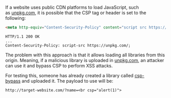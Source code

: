 If a website uses public CDN platforms to load JavaScript, such as [unpkg.com](https://unpkg.com/), it is possible that the CSP tag or header is set to the following:
```html
<meta http-equiv="Content-Security-Policy" content="script src https://unpkg.com/">
```
```http
HTTP/1.1 200 OK
...
Content-Security-Policy: script-src https://unpkg.com/;
```

The problem with this approach is that it allows loading all libraries from this origin. Meaning, if a malicious library is uploaded in [unpkg.com](https://unpkg.com/), an attacker can use it and bypass CSP to perform XSS attacks.

For testing this, someone has already created a library called [csp-bypass](https://github.com/CanardMandarin/csp-bypass) and uploaded it. The payload to use will be:
```txt
http://target-website.com/?name=<br csp="alert(1)">
```